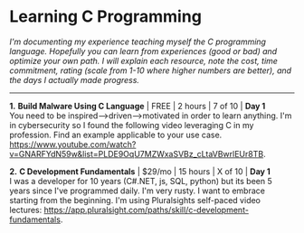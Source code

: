 # Learning C Programming
_I'm documenting my experience teaching myself the C programming language. Hopefully you can learn from experiences (good or bad) and optimize your own path. I will explain each resource, note the cost, time commitment, rating (scale from 1-10 where higher numbers are better), and the days I actually made progress._

---

**1.** **Build Malware Using C Language** | FREE | 2 hours | 7 of 10 | **Day 1** <br/>
You need to be inspired-->driven-->motivated in order to learn anything. I'm in cybersecurity so I found the following video leveraging C in my profession. Find an example applicable to your use case. https://www.youtube.com/watch?v=GNARFYdN59w&list=PLDE9OqU7MZWxaSVBz_cLtaVBwrlEUr8TB.


**2.** **C Development Fundamentals** | $29/mo | 15 hours | X of 10 | **Day 1** <br/>
I was a developer for 10 years (C#.NET, js, SQL, python) but its been 5 years since I've programmed daily. I'm very rusty. I want to embrace starting from the beginning. I'm using Pluralsights self-paced video lectures: https://app.pluralsight.com/paths/skill/c-development-fundamentals. 

